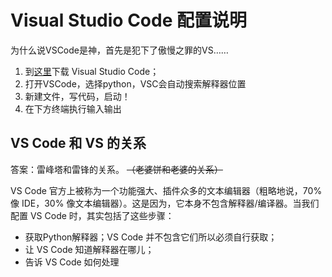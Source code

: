 # Visual Studio Code 配置说明

为什么说VSCode是神，首先是犯下了傲慢之罪的VS……

1. 到[这里](https://code.visualstudio.com)下载 Visual Studio Code；
2. 打开VSCode，选择python，VSC会自动搜索解释器位置
3. 新建文件，写代码，启动！
4. 在下方终端执行输入输出

## VS Code 和 VS 的关系

答案：雷峰塔和雷锋的关系。 ~~（老婆饼和老婆的关系）~~

VS Code 官方上被称为一个功能强大、插件众多的文本编辑器（粗略地说，70% 像 IDE，30% 像文本编辑器）。这是因为，它本身不包含解释器/编译器。当我们配置 VS Code 时，其实包括了这些步骤：
- 获取Python解释器；VS Code 并不包含它们所以必须自行获取；
- 让 VS Code 知道解释器在哪儿；
- 告诉 VS Code 如何处理